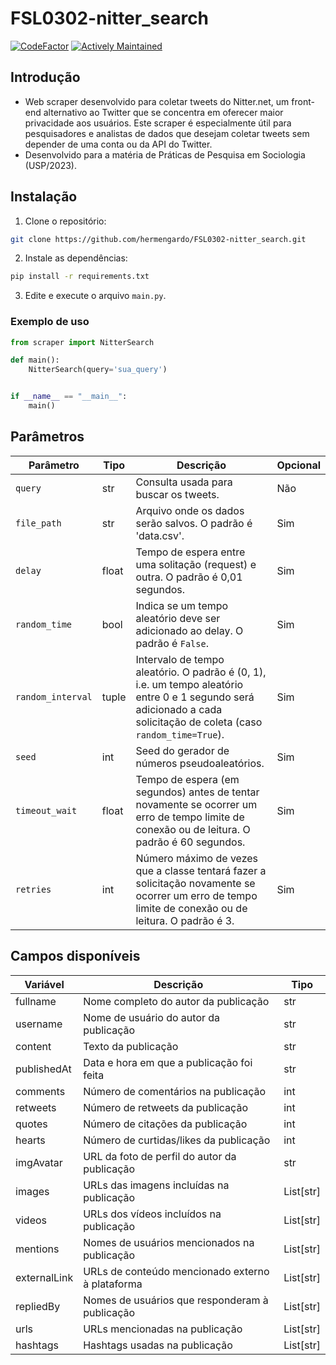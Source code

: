 # FSL0302-nitter_search
[![CodeFactor](https://www.codefactor.io/repository/github/hermengardo/fsl0302-nitter_search/badge)](https://www.codefactor.io/repository/github/hermengardo/fsl0302-nitter_search)
[![Actively Maintained](https://img.shields.io/badge/Maintenance%20Level-Actively%20Maintained-green.svg)](https://gist.github.com/cheerfulstoic/d107229326a01ff0f333a1d3476e068d)

## **Introdução**
- Web scraper desenvolvido para coletar tweets do Nitter.net, um front-end alternativo ao Twitter que se concentra em oferecer maior privacidade aos usuários. Este scraper é especialmente útil para pesquisadores e analistas de dados que desejam coletar tweets sem depender de uma conta ou da API do Twitter.
- Desenvolvido para a matéria de Práticas de Pesquisa em Sociologia (USP/2023).

## **Instalação**
1. Clone o repositório:
```sh
git clone https://github.com/hermengardo/FSL0302-nitter_search.git
```

2. Instale as dependências:
```sh
pip install -r requirements.txt
```

3. Edite e execute o arquivo `main.py`.

### Exemplo de uso

```python
from scraper import NitterSearch

def main():
    NitterSearch(query='sua_query')


if __name__ == "__main__":
    main()
```

## **Parâmetros**

| Parâmetro | Tipo | Descrição | Opcional |
| --- | --- | --- | --- |
| `query` | str | Consulta usada para buscar os tweets. | Não |
| `file_path` | str | Arquivo onde os dados serão salvos. O padrão é 'data.csv'. | Sim |
| `delay` | float | Tempo de espera entre uma solitação (request) e outra. O padrão é 0,01 segundos. | Sim |
| `random_time` | bool | Indica se um tempo aleatório deve ser adicionado ao delay. O padrão é `False`. | Sim |
| `random_interval` | tuple | Intervalo de tempo aleatório. O padrão é (0, 1), i.e. um tempo aleatório entre 0 e 1 segundo será adicionado a cada solicitação de coleta (caso `random_time=True`). | Sim |
| `seed` | int | Seed do gerador de números pseudoaleatórios. | Sim |
| `timeout_wait` | float | Tempo de espera (em segundos) antes de tentar novamente se ocorrer um erro de tempo limite de conexão ou de leitura. O padrão é 60 segundos. | Sim |
| `retries` | int | Número máximo de vezes que a classe tentará fazer a solicitação novamente se ocorrer um erro de tempo limite de conexão ou de leitura. O padrão é 3. | Sim |

## **Campos disponíveis**

| Variável      | Descrição                                                   | Tipo |
|---------------|-------------------------------------------------------------|--------------|
| fullname      | Nome completo do autor da publicação                         | str          |
| username      | Nome de usuário do autor da publicação                       | str          |
| content       | Texto da publicação                                          | str          |
| publishedAt   | Data e hora em que a publicação foi feita                     | str          |
| comments      | Número de comentários na publicação                          | int          |
| retweets      | Número de retweets da publicação                              | int          |
| quotes        | Número de citações da publicação                              | int          |
| hearts        | Número de curtidas/likes da publicação                        | int          |
| imgAvatar     | URL da foto de perfil do autor da publicação                  | str          |
| images        | URLs das imagens incluídas na publicação                      | List[str]    |
| videos        | URLs dos vídeos incluídos na publicação                       | List[str]    |
| mentions      | Nomes de usuários mencionados na publicação                   | List[str]    |
| externalLink  | URLs de conteúdo mencionado externo à plataforma              | List[str]    |
| repliedBy     | Nomes de usuários que responderam à publicação                | List[str]    |
| urls          | URLs mencionadas na publicação                                | List[str]    |
| hashtags      | Hashtags usadas na publicação                                 | List[str]    |

